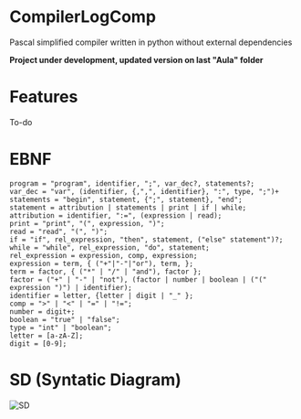 # CompilerLogComp

Pascal simplified compiler written in python without external dependencies

**Project under development, updated version on last "Aula" folder**

# Features

To-do

# EBNF

```
program = "program", identifier, ";", var_dec?, statements?;
var_dec = "var", (identifier, {,",", identifier}, ":", type, ";")+
statements = "begin", statement, {";", statement}, "end";
statement = attribution | statements | print | if | while;
attribution = identifier, ":=", (expression | read);
print = "print", "(", expression, ")";
read = "read", "(", ")";
if = "if", rel_expression, "then", statement, ("else" statement")?;
while = "while", rel_expression, "do", statement;
rel_expression = expression, comp, expression;
expression = term, { ("+"|"-"|"or"), term, };
term = factor, { ("*" | "/" | "and"), factor };
factor = ("+" | "-" | "not"), (factor | number | boolean | ("(" expression ")") | identifier);
identifier = letter, {letter | digit | "_" };
comp = ">" | "<" | "=" | "!=";
number = digit+;
boolean = "true" | "false";
type = "int" | "boolean";
letter = [a-zA-Z];
digit = [0-9];
```

# SD (Syntatic Diagram)

![SD](https://raw.githubusercontent.com/marcelogdeandrade/CompilerLogComp/master/syntatic_diagram.png)
